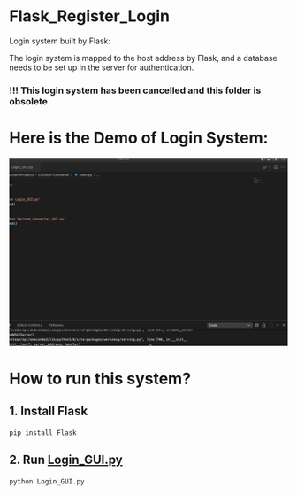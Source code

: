 # Flask_Register_Login
Login system built by Flask:

The login system is mapped to the host address by Flask, and a database needs to be set up in the server for authentication.

### !!! This login system has been cancelled and this folder is obsolete

# Here is the Demo of Login System:
![](https://github.com/MeditatorE/Cartoon-Converter-Platform/blob/main/Demo/login.gif)

# How to run this system?
## 1. Install Flask
```
pip install Flask
```
## 2. Run [**Login_GUI.py**](https://github.com/MeditatorE/Cartoon-Converter-Platform/blob/main/Login%20system/Login_GUI.py)
```
python Login_GUI.py
```
